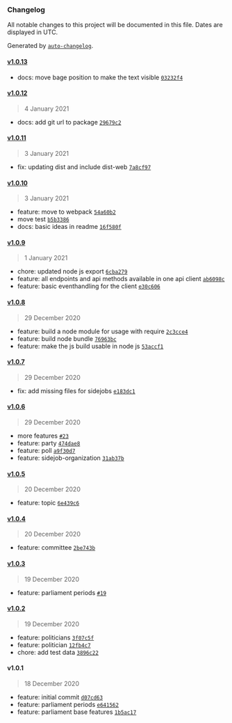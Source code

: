 ### Changelog

All notable changes to this project will be documented in this file. Dates are displayed in UTC.

Generated by [`auto-changelog`](https://github.com/CookPete/auto-changelog).

#### [v1.0.13](https://github.com/maschinenlesbareregierung/aowatch-client/compare/v1.0.12...v1.0.13)

- docs: move bage position to make the text visible [`03232f4`](https://github.com/maschinenlesbareregierung/aowatch-client/commit/03232f4315c05eec89eac2b61a8c060591f59a31)

#### [v1.0.12](https://github.com/maschinenlesbareregierung/aowatch-client/compare/v1.0.11...v1.0.12)

> 4 January 2021

- docs: add git url to package [`29679c2`](https://github.com/maschinenlesbareregierung/aowatch-client/commit/29679c269613a8e2998acfa36d934c1f017e154e)

#### [v1.0.11](https://github.com/maschinenlesbareregierung/aowatch-client/compare/v1.0.10...v1.0.11)

> 3 January 2021

- fix: updating dist and include dist-web [`7a8cf97`](https://github.com/maschinenlesbareregierung/aowatch-client/commit/7a8cf9786825f11566a29d43a905025fe042c9b5)

#### [v1.0.10](https://github.com/maschinenlesbareregierung/aowatch-client/compare/v1.0.9...v1.0.10)

> 3 January 2021

- feature: move to webpack [`54a60b2`](https://github.com/maschinenlesbareregierung/aowatch-client/commit/54a60b2944aeeaefb65a8c1cf1f55d5a6e1f62c4)
- move test [`b5b3386`](https://github.com/maschinenlesbareregierung/aowatch-client/commit/b5b3386493224787660acec2f58e22b9eebc522e)
- docs: basic ideas in readme [`16f580f`](https://github.com/maschinenlesbareregierung/aowatch-client/commit/16f580f3f36e4cf00e09f7031c5eeca2d2919a91)

#### [v1.0.9](https://github.com/maschinenlesbareregierung/aowatch-client/compare/v1.0.8...v1.0.9)

> 1 January 2021

- chore: updated node js export [`6cba279`](https://github.com/maschinenlesbareregierung/aowatch-client/commit/6cba2796e0cef5454c5d723d43c9a4a0a2f2f1c1)
- feature: all endpoints and api methods available in one api client [`ab6098c`](https://github.com/maschinenlesbareregierung/aowatch-client/commit/ab6098c4e921088980bda15dff2e12396e93f075)
- feature: basic eventhandling for the client [`e30c606`](https://github.com/maschinenlesbareregierung/aowatch-client/commit/e30c6061809a905e5581a8cfb9e10d8ad9aebcc6)

#### [v1.0.8](https://github.com/maschinenlesbareregierung/aowatch-client/compare/v1.0.7...v1.0.8)

> 29 December 2020

- feature: build a node module for usage with require [`2c3cce4`](https://github.com/maschinenlesbareregierung/aowatch-client/commit/2c3cce472ad934ebd6c168a248c0620a8f786100)
- feature: build node bundle [`76963bc`](https://github.com/maschinenlesbareregierung/aowatch-client/commit/76963bce8126bbac7fa12652c255333b3ca1592a)
- feature: make the js build usable in node js [`53accf1`](https://github.com/maschinenlesbareregierung/aowatch-client/commit/53accf14f53ec6e556d4b7c73fd3b5196e291288)

#### [v1.0.7](https://github.com/maschinenlesbareregierung/aowatch-client/compare/v1.0.6...v1.0.7)

> 29 December 2020

- fix: add missing files for sidejobs [`e183dc1`](https://github.com/maschinenlesbareregierung/aowatch-client/commit/e183dc1f16acacb5d1c424a3ab070c1418b0749f)

#### [v1.0.6](https://github.com/maschinenlesbareregierung/aowatch-client/compare/v1.0.5...v1.0.6)

> 29 December 2020

- more features [`#23`](https://github.com/maschinenlesbareregierung/aowatch-client/pull/23)
- feature: party [`474dae8`](https://github.com/maschinenlesbareregierung/aowatch-client/commit/474dae8790b5508f9fcb6b7aa982a59d491e359f)
- feature: poll [`a9f30d7`](https://github.com/maschinenlesbareregierung/aowatch-client/commit/a9f30d758ad70e9e1376a6e227fc1f47c4ad61ca)
- feature: sidejob-organization [`31ab37b`](https://github.com/maschinenlesbareregierung/aowatch-client/commit/31ab37bb196333e021ca25adea9d7859f9cc0b4b)

#### [v1.0.5](https://github.com/maschinenlesbareregierung/aowatch-client/compare/v1.0.4...v1.0.5)

> 20 December 2020

- feature: topic [`6e439c6`](https://github.com/maschinenlesbareregierung/aowatch-client/commit/6e439c607b96c6957be671118c338a56759b112b)

#### [v1.0.4](https://github.com/maschinenlesbareregierung/aowatch-client/compare/v1.0.3...v1.0.4)

> 20 December 2020

- feature: committee [`2be743b`](https://github.com/maschinenlesbareregierung/aowatch-client/commit/2be743be407754c19686f7900f15176da4b7f8e9)

#### [v1.0.3](https://github.com/maschinenlesbareregierung/aowatch-client/compare/v1.0.2...v1.0.3)

> 19 December 2020

- feature: parliament periods [`#19`](https://github.com/maschinenlesbareregierung/aowatch-client/pull/19)

#### [v1.0.2](https://github.com/maschinenlesbareregierung/aowatch-client/compare/v1.0.1...v1.0.2)

> 19 December 2020

- feature: politicians [`3f07c5f`](https://github.com/maschinenlesbareregierung/aowatch-client/commit/3f07c5f0ebde4f3aed6a9370af68afb3e1f98366)
- feature: politician [`12fb4c7`](https://github.com/maschinenlesbareregierung/aowatch-client/commit/12fb4c7771d35013e2b31b89ac3562133c44462e)
- chore: add test data [`3896c22`](https://github.com/maschinenlesbareregierung/aowatch-client/commit/3896c220f8ddf9eb25b721c366046b2376d766b6)

#### v1.0.1

> 18 December 2020

- feature: initial commit [`d07cd63`](https://github.com/maschinenlesbareregierung/aowatch-client/commit/d07cd63159af3e48899bff84d1828e789c53fc9a)
- feature: parliament periods [`e641562`](https://github.com/maschinenlesbareregierung/aowatch-client/commit/e6415627cc29df360557442a50b3c4631376c351)
- feature: parliament base features [`1b5ac17`](https://github.com/maschinenlesbareregierung/aowatch-client/commit/1b5ac17be6229b4b885aedd1e7a1c0acfb98d9a1)
